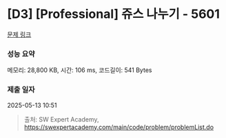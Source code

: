 # [D3] [Professional] 쥬스 나누기 - 5601 

[문제 링크](https://swexpertacademy.com/main/code/problem/problemDetail.do?contestProbId=AWXGAylqcdYDFAUo) 

### 성능 요약

메모리: 28,800 KB, 시간: 106 ms, 코드길이: 541 Bytes

### 제출 일자

2025-05-13 10:51



> 출처: SW Expert Academy, https://swexpertacademy.com/main/code/problem/problemList.do